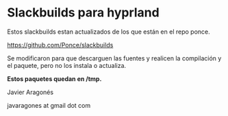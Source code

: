 # Slackbuilds para hyprland


Estos slackbuilds estan actualizados de los que están en el repo ponce.

<a href="https://github.com/Ponce/slackbuilds"> https://github.com/Ponce/slackbuilds </a>

Se modificaron para que descarguen las fuentes y realicen la compilación y el paquete, pero no los instala o actualiza.

<b>Estos paquetes quedan en /tmp.</b>



Javier Aragonés

javaragones at gmail dot com
